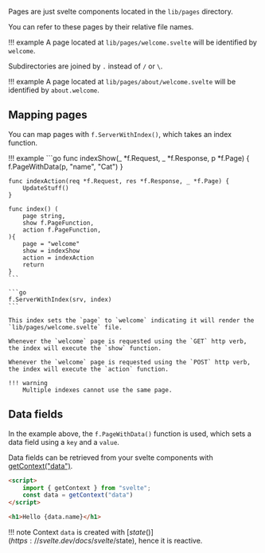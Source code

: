 Pages are just svelte components located in the `lib/pages` directory.

You can refer to these pages by their relative file names.

!!! example
	A page located at `lib/pages/welcome.svelte` will be identified by `welcome`.

Subdirectories are joined by `.` instead of `/` or `\`.

!!! example
	A page located at `lib/pages/about/welcome.svelte` will be identified by `about.welcome`.


## Mapping pages

You can map pages with `f.ServerWithIndex()`, which takes an index function.

!!! example
	```go
	func indexShow(_ *f.Request, _ *f.Response, p *f.Page) {
		f.PageWithData(p, "name", "Cat")
	}

	func indexAction(req *f.Request, res *f.Response, _ *f.Page) {
		UpdateStuff()
	}

	func index() (
		page string,
		show f.PageFunction,
		action f.PageFunction,
	){
		page = "welcome"
		show = indexShow
		action = indexAction
		return
	}
	```

	```go
	f.ServerWithIndex(srv, index)
	```

	This index sets the `page` to `welcome` indicating it will render the `lib/pages/welcome.svelte` file.

	Whenever the `welcome` page is requested using the `GET` http verb, the index will execute the `show` function.

	Whenever the `welcome` page is requested using the `POST` http verb, the index will execute the `action` function.
	
	!!! warning
		Multiple indexes cannot use the same page.

## Data fields

In the example above, the `f.PageWithData()` function is used, which sets a data field using a `key` and a `value`.

Data fields can be retrieved from your svelte components with [getContext("data")](https://svelte.dev/docs/svelte/svelte#getContext).

```html
<script>
    import { getContext } from "svelte";
    const data = getContext("data")
</script>

<h1>Hello {data.name}</h1>
```

!!! note
	Context `data` is created with [$state()](https://svelte.dev/docs/svelte/$state), hence it is reactive.